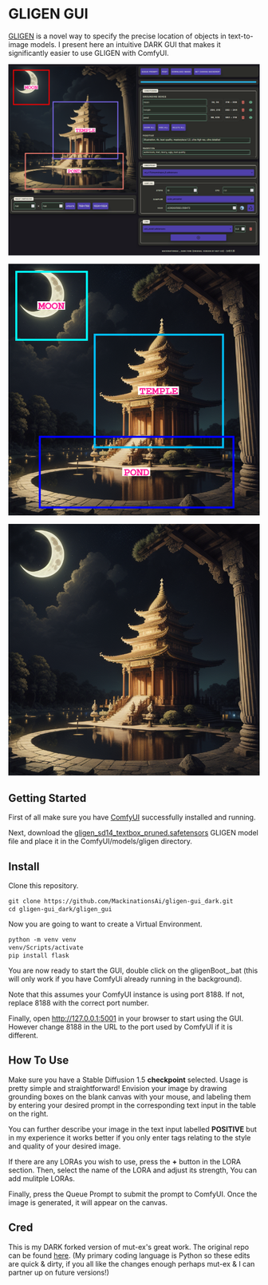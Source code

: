 # GLIGEN GUI

[GLIGEN](https://gligen.github.io/) is a novel way to specify the precise location of objects in text-to-image models. I present here an intuitive DARK GUI that makes it significantly easier to use GLIGEN with ComfyUI.

![GLIGEN GUI screenshot](gligen_gui/docs/ui_update.png)

![GLIGEN Example Image](gligen_gui/docs/example_w-Boxes.png)

![GLIGEN Example Image](gligen_gui/docs/example.png)

## Getting Started

First of all make sure you have [ComfyUI](https://github.com/comfyanonymous/ComfyUI) successfully installed and running.

Next, download the [gligen_sd14_textbox_pruned.safetensors](https://huggingface.co/comfyanonymous/GLIGEN_pruned_safetensors/blob/main/gligen_sd14_textbox_pruned.safetensors) GLIGEN model file and place it in the ComfyUI/models/gligen directory.

## Install

Clone this repository.

    git clone https://github.com/MackinationsAi/gligen-gui_dark.git
    cd gligen-gui_dark/gligen_gui
    
Now you are going to want to create a Virtual Environment.

    python -m venv venv
    venv/Scripts/activate
    pip install flask

You are now ready to start the GUI, double click on the gligenBoot_.bat (this will only work if you have ComfyUi already running in the background).

Note that this assumes your ComfyUI instance is using port 8188. If not, replace 8188 with the correct port number.

Finally, open http://127.0.0.1:5001 in your browser to start using the GUI. However change 8188 in the URL to the port used by ComfyUI if it is different.

## How To Use

Make sure you have a Stable Diffusion 1.5 **checkpoint** selected. Usage is pretty simple and straightforward! Envision your image by drawing grounding boxes on the blank canvas with your mouse, and labeling them by entering your desired prompt in the corresponding text input in the table on the right.

You can further describe your image in the text input labelled **POSITIVE** but in my experience it works better if you only enter tags relating to the style and quality of your desired image.

If there are any LORAs you wish to use, press the **+** button in the LORA section. Then, select the name of the LORA and adjust its strength, You can add mulitple LORAs.

Finally, press the Queue Prompt to submit the prompt to ComfyUI. Once the image is generated, it will appear on the canvas.

## Cred

This is my DARK forked version of mut-ex's great work. The original repo can be found [here](https://github.com/mut-ex/gligen-gui).
(My primary coding language is Python so these edits are quick & dirty, if you all like the changes enough perhaps mut-ex & I can partner up on future versions!)

